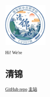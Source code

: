 <style media="screen, print">
        @font-face {
            font-family: "Unifont";
            src: url("/unifont-14.0.01.woff2") format('woff2');
        }

        body {font-family: "Unifont"}
    </style>


![logo](/images/Qingjin.png)

Hi!
We're
# 清锦

<a href="Https://github.com/C2307/C2307.github.io" target="_blank" rel="noopener">GitHub repo</a>
<a href="#/README">主站</a>
